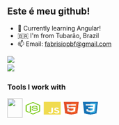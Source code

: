 ## Este é meu github!

- 🌱 Currently learning Angular!
- :brazil: I'm from Tubarão, Brazil
- 📫 Email: fabrisiopbf@gmail.com

 <div>
  <a href="https://br.linkedin.com/in/fabrisio-pereira-bez-fontana-filho-259965205>
  <img height="180em" src="https://github-readme-stats.vercel.app/api?username=fabrisiofilho&show_icons=true&theme=dark&include_all_commits=true&count_private=true"/>
  <img height="180em" src="https://github-readme-stats.vercel.app/api/top-langs/?username=fabrisiofilho&layout=compact&langs_count=7&theme=dark"/>
</div>

 <div>
    <a href="https://www.linkedin.com/in/fabrisio-bez-fontana-filho-259965205/" target="_blank"><img src="https://img.shields.io/badge/-LinkedIn-%230077B5?style=for-the-badge&logo=linkedin&logoColor=white" target="_blank"></a> 

### Tools I work with
</div>
 <div style="display: inline_block; color: red;">
  <img src="https://raw.githubusercontent.com/DaanDeSmedt/awesome-angular/master/angular.svg?sanitize=true" align="center" width="35" height="45">
  <img align="center" alt="Nodejs" height="30" width="40" src="https://raw.githubusercontent.com/devicons/devicon/master/icons/nodejs/nodejs-original.svg">
  <img align="center" alt="Javascript" height="30" width="40" src="https://raw.githubusercontent.com/devicons/devicon/master/icons/javascript/javascript-plain.svg">
  <img align="center" alt="HTML" height="30" width="40" src="https://raw.githubusercontent.com/devicons/devicon/master/icons/html5/html5-original.svg">
  <img align="center" alt="CSS" height="30" width="40" src="https://raw.githubusercontent.com/devicons/devicon/master/icons/css3/css3-original.svg">
</div>
